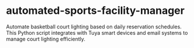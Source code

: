 # automated-sports-facility-manager
Automate basketball court lighting based on daily reservation schedules. This Python script integrates with Tuya smart devices and email systems to manage court lighting efficiently.

